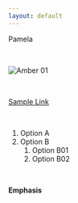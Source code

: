 ```yaml
---
layout: default
---
```


Pamela

<br>

![Amber 01](https://patrickguedj.com/update_1_1/series_2019/10_madly_amber_anderson_5_pics/madly_amber_anderson_2.jpg)

<br>

[Sample Link](theuselessweb.com)

<br>

1. Option A
2. Option B
   1. Option B01
   2. Option B02
<br>

**Emphasis**
